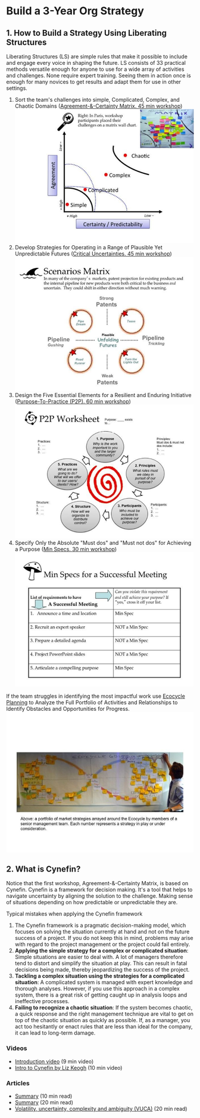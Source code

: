 <!-- numbers -->

# Build a 3-Year Org Strategy

## 1. How to Build a Strategy Using Liberating Structures

Liberating Structures (LS) are  simple rules that make it possible to include and engage every voice in shaping the future. LS consists of 33 practical methods versatile enough for anyone to use for a wide array of activities and challenges. None require expert training. Seeing them in action once is enough for many novices to get results and adapt them for use in other settings.


1. Sort the team's challenges into simple, Complicated, Complex, and Chaotic Domains ([Agreement-&-Certainty Matrix. 45 min workshop](https://www.liberatingstructures.com/27-agreement-certainty-matrix/))
![](agreement-certainty-matrix.jpg)
1. Develop Strategies for Operating in a Range of Plausible Yet Unpredictable Futures ([Critical Uncertainties. 45 min workshop](https://www.liberatingstructures.com/30-critical-uncertainties/))
![](critical-uncertainties.jpg)
1. Design the Five Essential Elements for a Resilient and Enduring Initiative ([Purpose-To-Practice (P2P). 60 min workshop](https://www.liberatingstructures.com/33-purpose-to-practice-p2p/))
![](p2p.jpg)
1. Specify Only the Absolute "Must dos" and "Must not dos" for Achieving a Purpose ([Min Specs. 30 min workshop](https://www.liberatingstructures.com/14-min-specs/))
![](min-spec.jpg)

If the team struggles in identifying the most impactful work use [Ecocycle Planning](https://www.liberatingstructures.com/31-ecocycle-planning/) to Analyze the Full Portfolio of Activities and Relationships to Identify Obstacles and Opportunities for Progress.
![](ecocycle.jpg)

## 2. What is Cynefin?

Notice that the first workshop, Agreement-&-Certainty Matrix, is based on Cynefin. Cynefin is a framework for decision making. It's a tool that helps to navigate uncertainty by aligning the solution to the challenge. Making sense of situations depending on how predictable or unpredictable they are.

Typical mistakes when applying the Cynefin framework
1. The Cynefin framework is a pragmatic decision-making model, which focuses on solving the situation currently at hand and not on the future success of a project. If you do not keep this in mind, problems may arise with regard to the project management or the project could fail entirely.
2. **Applying the simple strategy for a **complex or complicated** situation**: Simple situations are easier to deal with. A lot of managers therefore tend to distort and simplify the situation at play. This can result in fatal decisions being made, thereby jeopardizing the success of the project.
3. **Tackling a complex situation using the strategies for a complicated situation**: A complicated system is managed with expert knowledge and thorough analyses. However, if you use this approach in a complex system, there is a great risk of getting caught up in analysis loops and ineffective processes.
4. **Failing to recognize a chaotic situation**: If the system becomes chaotic, a quick response and the right management technique are vital to get on top of the chaotic situation as quickly as possible. If, as a manager, you act too hesitantly or enact rules that are less than ideal for the company, it can lead to long-term damage.


### Videos
* [Introduction video](https://www.youtube.com/watch?v=N7oz366X0-8) (9 min video)
* [Intro to Cynefin by Liz Keogh](https://www.youtube.com/watch?v=vpsrow58s0E) (10 min video)

### Articles
* [Summary](https://dmexco.com/stories/using-the-cynefin-framework-to-develop-problem-solving-approaches-appropriate-to-the-situation/) (10 min read)
* [Summary](https://hbr.org/2007/11/a-leaders-framework-for-decision-making) (20 min read)
* [Volatility, uncertainty, complexity and ambiguity (VUCA)](https://en.wikipedia.org/wiki/Volatility,_uncertainty,_complexity_and_ambiguity) (20 min read)
